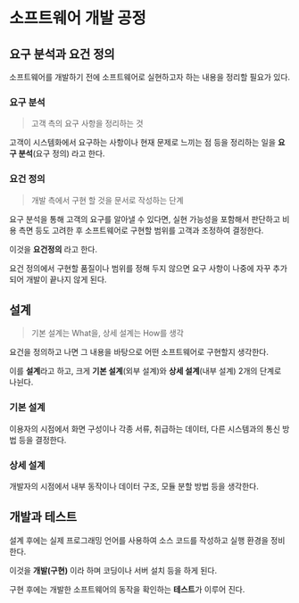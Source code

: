 # 소프트웨어 개발 공정



## 요구 분석과 요건 정의

소프트웨어를 개발하기 전에 소프트웨어로 실현하고자 하는 내용을 정리할 필요가 있다.



### 요구 분석

> 고객 측의 요구 사항을 정리하는 것

고객이 시스템화에서 요구하는 사항이나 현재 문제로 느끼는 점 등을 정리하는 일을 **요구 분석**(요구 정의) 라고 한다.



### 요건 정의

> 개발 측에서 구현 할 것을 문서로 작성하는 단계

요구 분석을 통해 고객의 요구를 알아낼 수 있다면, 실현 가능성을 포함해서 판단하고 비용 측면 등도 고려한 후 소프트웨어로 구현할 범위를 고객과 조정하여 결정한다.

이것을 **요건정의** 라고 한다.

요건 정의에서 구현할 품질이나 범위를 정해 두지 않으면 요구 사항이 나중에 자꾸 추가되어 개발이 끝나지 않게 된다.



## 설계

> 기본 설계는 What을, 상세 설계는 How를 생각

요건을 정의하고 나면 그 내용을 바탕으로 어떤 소프트웨어로 구현할지 생각한다.

이를 **설계**라고 하고, 크게 **기본 설계**(외부 설계)와 **상세 설계**(내부 설계) 2개의 단계로 나뉜다.



### 기본 설계

이용자의 시점에서 화면 구성이나 각종 서류, 취급하는 데이터, 다른 시스템과의 통신 방법 등을 결정한다.



### 상세 설계

개발자의 시점에서 내부 동작이나 데이터 구조, 모듈 분할 방법 등을 생각한다.



## 개발과 테스트

설계 후에는 실제 프로그래밍 언어를 사용하여 소스 코드를 작성하고 실행 환경을 정비한다.

이것을 **개발(구현)** 이라 하며 코딩이나 서버 설치 등을 하게 된다.



구현 후에는 개발한 소프트웨어의 동작을 확인하는 **테스트**가 이루어 진다.

